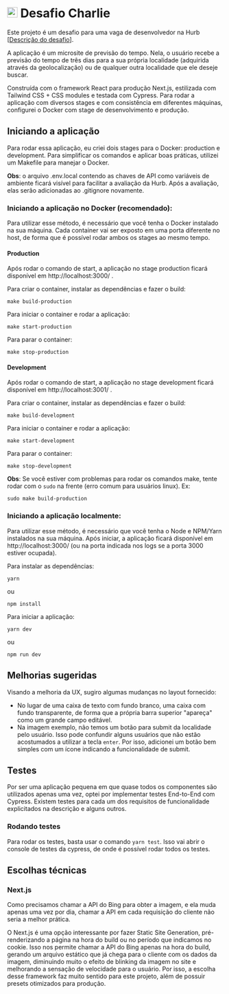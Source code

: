# <img src="https://avatars1.githubusercontent.com/u/7063040?v=4&s=200.jpg" alt="HU" width="24" /> Desafio Charlie

Este projeto é um desafio para uma vaga de desenvolvedor na Hurb [[Descrição do desafio](README.description.pt.md)].


A aplicação é um microsite de previsão do tempo. Nela, o usuário recebe a previsão do tempo de três dias para a sua própria localidade (adquirida através da geolocalização) ou de qualquer outra localidade que ele deseje buscar.

Construída com o framework React para produção Next.js, estilizada com Tailwind CSS + CSS modules e testada com Cypress. Para rodar a aplicação com diversos stages e com consistência em diferentes máquinas, configurei o Docker com stage de desenvolvimento e produção.


## Iniciando a aplicação 

Para rodar essa aplicação, eu criei dois stages para o Docker: production e development. 
Para simplificar os comandos e aplicar boas práticas, utilizei um Makefile para manejar o Docker.

**Obs**: o arquivo .env.local contendo as chaves de API como variáveis de ambiente ficará visível para facilitar a avaliação da Hurb. Após a avaliação, elas serão adicionadas ao .gitignore novamente.

### Iniciando a aplicação no Docker (recomendado):

Para utilizar esse método, é necessário que você tenha o Docker instalado na sua máquina. Cada container vai ser exposto em uma porta diferente no host, de forma que é possível rodar ambos os stages ao mesmo tempo.

#### Production

Após rodar o comando de start, a aplicação no stage production ficará disponível em http://localhost:3000/ .

Para criar o container, instalar as dependências e fazer o build:

    make build-production

Para iniciar o container e rodar a aplicação:
    
    make start-production

Para parar o container:
    
    make stop-production



#### Development

Após rodar o comando de start, a aplicação no stage development ficará disponível em http://localhost:3001/ .

Para criar o container, instalar as dependências e fazer o build:
    
    make build-development

Para iniciar o container e rodar a aplicação:
    
    make start-development

Para parar o container:
    
    make stop-development


 **Obs**: Se você estiver com problemas para rodar os comandos make, tente rodar com o ``sudo`` na frente (erro comum para usuários linux). Ex:

    sudo make build-production


### Iniciando a aplicação localmente:

Para utilizar esse método, é necessário que você tenha o Node e NPM/Yarn instalados na sua máquina. Após iniciar, a aplicação ficará disponível em http://localhost:3000/ (ou na porta indicada nos logs se a porta 3000 estiver ocupada).

Para instalar as dependências:

    yarn  
    
ou 

    npm install
    
Para iniciar a aplicação:

    yarn dev 

ou 

    npm run dev
        

## Melhorias sugeridas

Visando a melhoria da UX, sugiro algumas mudanças no layout fornecido:
-  No lugar de uma caixa de texto com fundo branco, uma caixa com fundo transparente, de forma que a própria barra superior "apareça" como um grande campo editável.
-  Na imagem exemplo, não temos um botão para submit da localidade pelo usuário. Isso pode confundir alguns usuários que não estão acostumados a utilizar a tecla ``enter``. Por isso, adicionei um botão bem simples com um ícone indicando a funcionalidade de submit.


## Testes 

Por ser uma aplicação pequena em que quase todos os componentes são utilizados apenas uma vez, optei por implementar testes End-to-End com Cypress. Existem testes para cada um dos requisitos de funcionalidade explicitados na descrição e alguns outros.

### Rodando testes

Para rodar os testes, basta usar o comando ``yarn test``. Isso vai abrir o console de testes da cypress, de onde é possível rodar todos os testes.

  
## Escolhas técnicas

### Next.js
  
Como precisamos chamar a API do Bing para obter a imagem, e ela muda apenas uma vez por dia, chamar a API em cada requisição do cliente não seria a melhor prática. 

O Next.js é uma opção interessante por fazer Static Site Generation, pré-renderizando a página na hora do build ou no período que indicamos no cookie. Isso nos permite chamar a API do Bing apenas na hora do build, gerando um arquivo estático que já chega para o cliente com os dados da imagem, diminuindo muito o efeito de blinking da imagem no site e melhorando a sensação de velocidade para o usuário. Por isso, a escolha desse framework faz muito sentido para este projeto, além de possuir presets otimizados para produção.